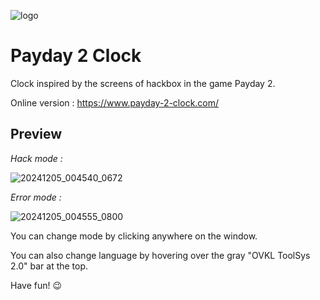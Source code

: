![logo](https://github.com/user-attachments/assets/b9e64fdb-c1bc-424a-8e7d-35eff9b24e02)

# Payday 2 Clock

 Clock inspired by the screens of hackbox in the game Payday 2.

 Online version : https://www.payday-2-clock.com/

## Preview

 *Hack mode :*

 ![20241205_004540_0672](https://github.com/user-attachments/assets/4bc0d0f3-80d0-42fc-8934-2a6c4f905c74)

 *Error mode :*

 ![20241205_004555_0800](https://github.com/user-attachments/assets/60788749-7609-4f4d-b618-8ce61bb1fdd2)


 You can change mode by clicking anywhere on the window.

 You can also change language by hovering over the gray "OVKL ToolSys 2.0" bar at the top.

 Have fun! 😉
